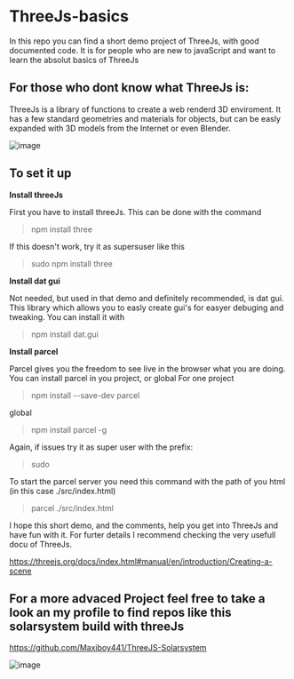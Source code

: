 # ThreeJs-basics
In this repo you can find a short demo project of ThreeJs, with good documented code. It is for people who are new to javaScript and want to learn the
absolut basics of ThreeJs

## For those who dont know what ThreeJs is:
ThreeJs is a library of functions to create a web renderd 3D enviroment. It has a few standard geometries and materials for objects, but can be
easly expanded with 3D models from the Internet or even Blender.

![image](https://user-images.githubusercontent.com/116082321/213998318-e6101fb8-4e81-457f-a983-acc01ec2d5f6.png)


## To set it up

**Install threeJs**

First you have to install threeJs. This can be done with the command
> npm install three

If this doesn't work, try it as supersuser like this
> sudo npm install three

**Install dat gui**

Not needed, but used in that demo and definitely recommended, is dat gui. This library which allows you to easly create gui's for easyer debuging and tweaking.
You can install it with
> npm install dat.gui

**Install parcel**

Parcel gives you the freedom to see live in the browser what you are doing. You can install parcel in you project, or global
For one project
> npm install --save-dev parcel

global
> npm install parcel -g

Again, if issues try it as super user with the prefix:
> sudo

To start the parcel server you need this command with the path of you html (in this case ./src/index.html)
> parcel ./src/index.html  


I hope this short demo, and the comments, help you get into ThreeJs and have fun with it. For furter details I recommend checking the 
very usefull docu of ThreeJs.

https://threejs.org/docs/index.html#manual/en/introduction/Creating-a-scene

## For a more advaced Project feel free to take a look an my profile to find repos like this solarsystem build with threeJs

https://github.com/Maxiboy441/ThreeJS-Solarsystem

![image](https://user-images.githubusercontent.com/116082321/214004706-d540f5f6-bad6-48f0-94f8-b99da16863d3.png)

